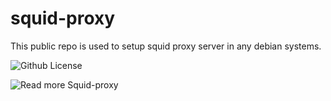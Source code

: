 # squid-proxy
This public repo is used to setup squid proxy server in any debian systems.

![Github License](https://img.shields.io/badge/license-MIT-green)

![Read more Squid-proxy ](http://www.squid-cache.org/)
